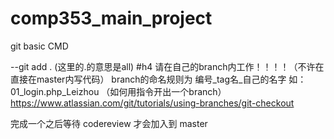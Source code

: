 # comp353_main_project

git basic CMD

--git add . (这里的.的意思是all)
#h4 请在自己的branch内工作！！！！（不许在直接在master内写代码）
branch的命名规则为 编号_tag名_自己的名字 如：01_login.php_Leizhou
（如何用指令开出一个branch）
https://www.atlassian.com/git/tutorials/using-branches/git-checkout

完成一个之后等待 codereview 才会加入到 master

